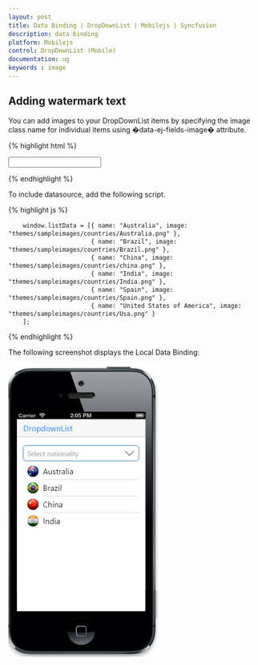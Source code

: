 ```yaml
---
layout: post
title: Data Binding | DropDownList | Mobilejs | Syncfusion
description: data binding
platform: Mobilejs
control: DropDownList (Mobile)
documentation: ug
keywords : image
---
```


## Adding watermark text

You can add images to your DropDownList items by specifying the image class name for individual items using �data-ej-fields-image� attribute.

{% highlight html %}

<input type="text" id="dd_grouping" data-role="ejmdropdownlist" data-ej-datasource="window.listData"
            data-ej-watermarktext="Select nationality" data-ej-fields-text="name" data-ej-fields-image="image" />

{% endhighlight %}

To include datasource, add the following script.

{% highlight js %}

        window.listData = [{ name: "Australia", image: "themes/sampleimages/countries/Australia.png" },
                           { name: "Brazil", image: "themes/sampleimages/countries/Brazil.png" },
                           { name: "China", image: "themes/sampleimages/countries/china.png" },
                           { name: "India", image: "themes/sampleimages/countries/India.png" },
                           { name: "Spain", image: "themes/sampleimages/countries/Spain.png" },
                           { name: "United States of America", image: "themes/sampleimages/countries/Usa.png" }
        ];

{% endhighlight %}

The following screenshot displays the Local Data Binding:

![](Image-Support-images/Image-support_img1.png)

